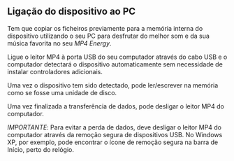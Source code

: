 ## Ligação do dispositivo ao PC

Tem que copiar os ficheiros previamente para a memória interna do dispositivo utilizando o seu PC para desfrutar do melhor som e da sua música favorita no seu *MP4 Energy*.

Ligue o leitor MP4 à porta USB do seu computador através do cabo USB e o computador detectará o dispositivo automaticamente sem necessidade de instalar controladores adicionais. 

Uma vez o dispositivo tem sido detectado, pode ler/escrever na memória como se fosse uma unidade de disco.

Uma vez finalizada a transferência de dados, pode desligar o leitor MP4 do computador.

*IMPORTANTE*: Para evitar a perda de dados, deve desligar o leitor MP4 do computador através da remoção segura de dispositivos USB. No Windows XP, por exemplo, pode encontrar o ícone de remoção segura na barra de Início, perto do relógio.
